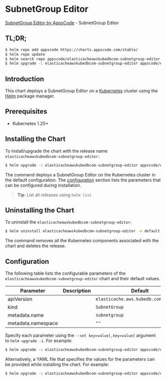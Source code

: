 # SubnetGroup Editor

[SubnetGroup Editor by AppsCode](https://appscode.com) - SubnetGroup Editor

## TL;DR;

```bash
$ helm repo add appscode https://charts.appscode.com/stable/
$ helm repo update
$ helm search repo appscode/elasticacheawskubedbcom-subnetgroup-editor --version=v0.21.0
$ helm upgrade -i elasticacheawskubedbcom-subnetgroup-editor appscode/elasticacheawskubedbcom-subnetgroup-editor -n default --create-namespace --version=v0.21.0
```

## Introduction

This chart deploys a SubnetGroup Editor on a [Kubernetes](http://kubernetes.io) cluster using the [Helm](https://helm.sh) package manager.

## Prerequisites

- Kubernetes 1.20+

## Installing the Chart

To install/upgrade the chart with the release name `elasticacheawskubedbcom-subnetgroup-editor`:

```bash
$ helm upgrade -i elasticacheawskubedbcom-subnetgroup-editor appscode/elasticacheawskubedbcom-subnetgroup-editor -n default --create-namespace --version=v0.21.0
```

The command deploys a SubnetGroup Editor on the Kubernetes cluster in the default configuration. The [configuration](#configuration) section lists the parameters that can be configured during installation.

> **Tip**: List all releases using `helm list`

## Uninstalling the Chart

To uninstall the `elasticacheawskubedbcom-subnetgroup-editor`:

```bash
$ helm uninstall elasticacheawskubedbcom-subnetgroup-editor -n default
```

The command removes all the Kubernetes components associated with the chart and deletes the release.

## Configuration

The following table lists the configurable parameters of the `elasticacheawskubedbcom-subnetgroup-editor` chart and their default values.

|     Parameter      | Description |                     Default                      |
|--------------------|-------------|--------------------------------------------------|
| apiVersion         |             | <code>elasticache.aws.kubedb.com/v1alpha1</code> |
| kind               |             | <code>SubnetGroup</code>                         |
| metadata.name      |             | <code>subnetgroup</code>                         |
| metadata.namespace |             | <code>""</code>                                  |


Specify each parameter using the `--set key=value[,key=value]` argument to `helm upgrade -i`. For example:

```bash
$ helm upgrade -i elasticacheawskubedbcom-subnetgroup-editor appscode/elasticacheawskubedbcom-subnetgroup-editor -n default --create-namespace --version=v0.21.0 --set apiVersion=elasticache.aws.kubedb.com/v1alpha1
```

Alternatively, a YAML file that specifies the values for the parameters can be provided while
installing the chart. For example:

```bash
$ helm upgrade -i elasticacheawskubedbcom-subnetgroup-editor appscode/elasticacheawskubedbcom-subnetgroup-editor -n default --create-namespace --version=v0.21.0 --values values.yaml
```

